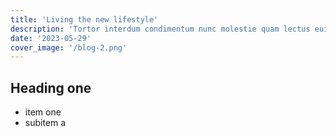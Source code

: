 ```yaml
---
title: 'Living the new lifestyle'
description: 'Tortor interdum condimentum nunc molestie quam lectus euismod pulvinar risus. Cursus in odio aenean.'
date: '2023-05-29'
cover_image: '/blog-2.png'
---
```


## Heading one

* item one
* subitem a